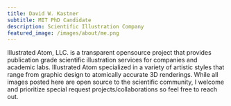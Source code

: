 ```yaml
---
title: David W. Kastner
subtitle: MIT PhD Candidate
description: Scientific Illustration Company
featured_image: /images/about/me.png
---
```


Illustrated Atom, LLC. is a transparent opensource project that provides publication grade scientific illustration services for companies and academic labs. Illustrated Atom specialized in a variety of artistic styles that range from graphic design to atomically accurate 3D renderings. While all images posted here are open source to the scientific community, I welcome and prioritize special request projects/collaborations so feel free to reach out.
